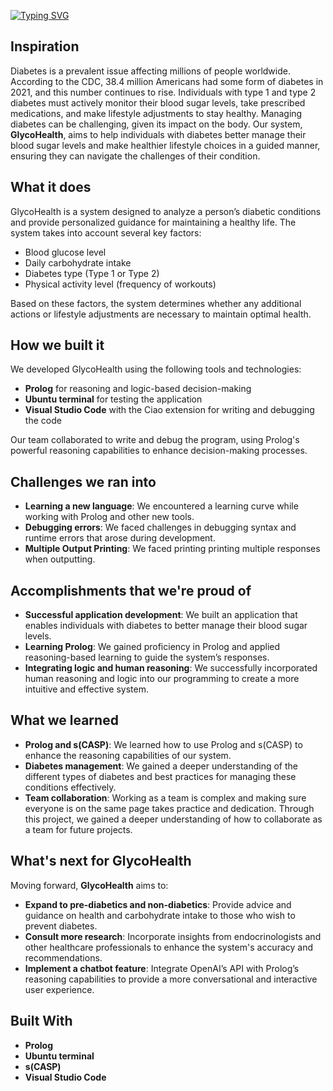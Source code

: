 [![Typing SVG](https://readme-typing-svg.demolab.com?font=Fira+Code&pause=1000&width=435&lines=GlycoHealth+2025%3A+A+Diabetes+Manager)](https://git.io/typing-svg)

## Inspiration
Diabetes is a prevalent issue affecting millions of people worldwide. According to the CDC, 38.4 million Americans had some form of diabetes in 2021, and this number continues to rise. Individuals with type 1 and type 2 diabetes must actively monitor their blood sugar levels, take prescribed medications, and make lifestyle adjustments to stay healthy. Managing diabetes can be challenging, given its impact on the body. Our system, **GlycoHealth**, aims to help individuals with diabetes better manage their blood sugar levels and make healthier lifestyle choices in a guided manner, ensuring they can navigate the challenges of their condition.

## What it does
GlycoHealth is a system designed to analyze a person’s diabetic conditions and provide personalized guidance for maintaining a healthy life. The system takes into account several key factors:

- Blood glucose level
- Daily carbohydrate intake
- Diabetes type (Type 1 or Type 2)
- Physical activity level (frequency of workouts)

Based on these factors, the system determines whether any additional actions or lifestyle adjustments are necessary to maintain optimal health.

## How we built it
We developed GlycoHealth using the following tools and technologies:

- **Prolog** for reasoning and logic-based decision-making
- **Ubuntu terminal** for testing the application
- **Visual Studio Code** with the Ciao extension for writing and debugging the code

Our team collaborated to write and debug the program, using Prolog's powerful reasoning capabilities to enhance decision-making processes.

## Challenges we ran into
- **Learning a new language**: We encountered a learning curve while working with Prolog and other new tools.
- **Debugging errors**: We faced challenges in debugging syntax and runtime errors that arose during development.
- **Multiple Output Printing**: We faced printing printing multiple responses when outputting.

## Accomplishments that we're proud of
- **Successful application development**: We built an application that enables individuals with diabetes to better manage their blood sugar levels.
- **Learning Prolog**: We gained proficiency in Prolog and applied reasoning-based learning to guide the system’s responses.
- **Integrating logic and human reasoning**: We successfully incorporated human reasoning and logic into our programming to create a more intuitive and effective system.

## What we learned
- **Prolog and s(CASP)**: We learned how to use Prolog and s(CASP) to enhance the reasoning capabilities of our system.
- **Diabetes management**: We gained a deeper understanding of the different types of diabetes and best practices for managing these conditions effectively.
- **Team collaboration**: Working as a team is complex and making sure everyone is on the same page takes practice and dedication. Through this project, we gained a deeper understanding of how to collaborate as a team for future projects.

## What's next for GlycoHealth
Moving forward, **GlycoHealth** aims to:

- **Expand to pre-diabetics and non-diabetics**: Provide advice and guidance on health and carbohydrate intake to those who wish to prevent diabetes.
- **Consult more research**: Incorporate insights from endocrinologists and other healthcare professionals to enhance the system's accuracy and recommendations.
- **Implement a chatbot feature**: Integrate OpenAI’s API with Prolog’s reasoning capabilities to provide a more conversational and interactive user experience.

## Built With
- **Prolog**
- **Ubuntu terminal**
- **s(CASP)**
- **Visual Studio Code**

